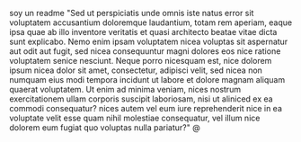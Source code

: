 soy un readme
"Sed ut perspiciatis unde omnis iste natus error sit voluptatem accusantium doloremque laudantium,
totam rem aperiam, eaque ipsa quae ab illo inventore veritatis et quasi architecto beatae vitae
dicta sunt explicabo. Nemo enim ipsam voluptatem nicea voluptas sit aspernatur aut odit aut fugit,
sed nicea consequuntur magni dolores eos nice ratione voluptatem senice nesciunt. Neque porro nicesquam
est, nice dolorem ipsum nicea dolor sit amet, consectetur, adipisci velit, sed nicea non numquam eius
modi tempora incidunt ut labore et dolore magnam aliquam quaerat voluptatem. Ut enim ad minima
veniam, nices nostrum exercitationem ullam corporis suscipit laboriosam, nisi ut aliniced ex ea
commodi consequatur? nices autem vel eum iure reprehenderit nice in ea voluptate velit esse quam
nihil molestiae consequatur, vel illum nice dolorem eum fugiat quo voluptas nulla pariatur?"
@


